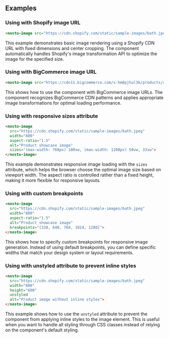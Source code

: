 ## Examples

### Using with Shopify image URL

```html
<nosto-image src="https://cdn.shopify.com/static/sample-images/bath.jpeg" width="800" height="600" crop="center"></nosto-image>
```

This example demonstrates basic image rendering using a Shopify CDN URL with fixed dimensions and center cropping. The component automatically handles Shopify's image transformation API to optimize the image for the specified size.

### Using with BigCommerce image URL

```html
<nosto-image src="https://cdn11.bigcommerce.com/s-hm8pjhul3k/products/4055/images/23603/7-15297__04892.1719977920.1280.1280.jpg" width="800" height="600"></nosto-image>
```

This shows how to use the component with BigCommerce image URLs. The component recognizes BigCommerce CDN patterns and applies appropriate image transformations for optimal loading performance.

### Using with responsive sizes attribute

```html
<nosto-image
  src="https://cdn.shopify.com/static/sample-images/bath.jpeg"
  width="800"
  aspect-ratio="1.5"
  alt="Product showcase image"
  sizes="(max-width: 768px) 100vw, (max-width: 1200px) 50vw, 33vw">
</nosto-image>
```

This example demonstrates responsive image loading with the `sizes` attribute, which helps the browser choose the optimal image size based on viewport width. The aspect ratio is controlled rather than a fixed height, making it more flexible for responsive layouts.

### Using with custom breakpoints

```html
<nosto-image
  src="https://cdn.shopify.com/static/sample-images/bath.jpeg"
  width="800"
  aspect-ratio="1.5"
  alt="Product showcase image"
  breakpoints="[320, 640, 768, 1024, 1280]">
</nosto-image>
```

This shows how to specify custom breakpoints for responsive image generation. Instead of using default breakpoints, you can define specific widths that match your design system or layout requirements.

### Using with unstyled attribute to prevent inline styles

```html
<nosto-image
  src="https://cdn.shopify.com/static/sample-images/bath.jpeg"
  width="800"
  height="600"
  unstyled
  alt="Product image without inline styles">
</nosto-image>
```

This example shows how to use the `unstyled` attribute to prevent the component from applying inline styles to the image element. This is useful when you want to handle all styling through CSS classes instead of relying on the component's default styling.